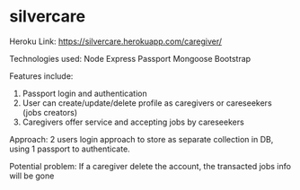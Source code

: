 # silvercare

Heroku Link:
https://silvercare.herokuapp.com/caregiver/

Technologies used:
Node
Express
Passport
Mongoose
Bootstrap

Features include:
1) Passport login and authentication
2) User can create/update/delete profile as caregivers or careseekers (jobs creators)
3) Caregivers offer service and accepting jobs by careseekers

Approach:
2 users login approach to store as separate collection in DB, using 1 passport to authenticate.

Potential problem:
If a caregiver delete the account, the transacted jobs info will be gone
